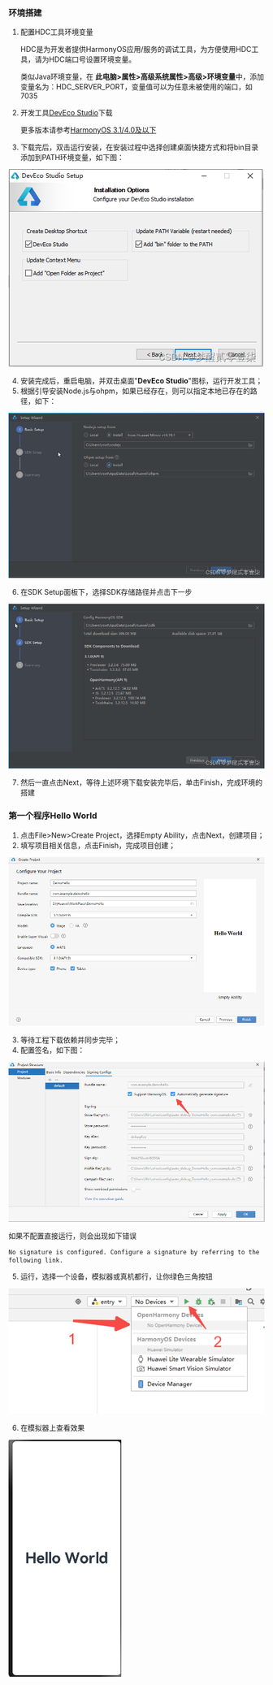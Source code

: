 ### 环境搭建
	
1. 配置HDC工具环境变量

	HDC是为开发者提供HarmonyOS应用/服务的调试工具，为方便使用HDC工具，请为HDC端口号设置环境变量。
	
	类似Java环境变量，在 **此电脑>属性>高级系统属性>高级>环境变量**中，添加变量名为：HDC_SERVER_PORT，变量值可以为任意未被使用的端口，如7035
	

2. 开发工具[DevEco Studio](https://developer.huawei.com/consumer/cn/deveco-studio/)下载
	
	更多版本请参考[HarmonyOS 3.1/4.0及以下](https://developer.huawei.com/consumer/cn/deveco-studio/archive/)
	
3. 下载完后，双击运行安装，在安装过程中选择创建桌面快捷方式和将bin目录添加到PATH环境变量，如下图：

![path](./img/788e953d51a68a39c3b5ad6c3437c908.png)

4. 安装完成后，重启电脑，并双击桌面"**DevEco Studio**"图标，运行开发工具；
5. 根据引导安装Node.js与ohpm，如果已经存在，则可以指定本地已存在的路径，如下：

![install](./img/e9c0f4d994a39981b480fd2575a1f47e.png)

6. 在SDK Setup面板下，选择SDK存储路径并点击下一步

![sdk](./img/485aa96ab23f7524f104db9d526010ba.png)

7. 然后一直点击Next，等待上述环境下载安装完毕后，单击Finish，完成环境的搭建

### 第一个程序Hello World

1. 点击File>New>Create Project，选择Empty Ability，点击Next，创建项目；
2. 填写项目相关信息，点击Finish，完成项目创建；
	
![project](./img/screenshot-20241218-153511.png)

3. 等待工程下载依赖并同步完毕；
4. 配置签名，如下图：

![sign](./img/screenshot-20241218-154931.png)

如果不配置直接运行，则会出现如下错误

```
No signature is configured. Configure a signature by referring to the following link.
```

5. 运行，选择一个设备，模拟器或真机都行，让你绿色三角按钮

![run](./img/screenshot-20241218-153959.png)

6. 在模拟器上查看效果

![result](./img/screenshot-20241218-155202.png)